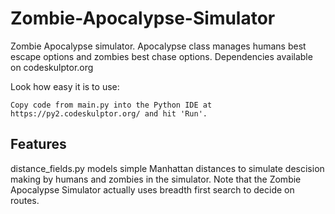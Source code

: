 # Zombie-Apocalypse-Simulator
Zombie Apocalypse simulator. Apocalypse class manages humans best escape options and zombies best chase options.  Dependencies available on codeskulptor.org


Look how easy it is to use:

    Copy code from main.py into the Python IDE at https://py2.codeskulptor.org/ and hit 'Run'.

Features
--------

distance_fields.py models simple Manhattan distances to simulate descision making by humans and zombies in the simulator. Note that the Zombie Apocalypse Simulator
actually uses breadth first search to decide on routes.
